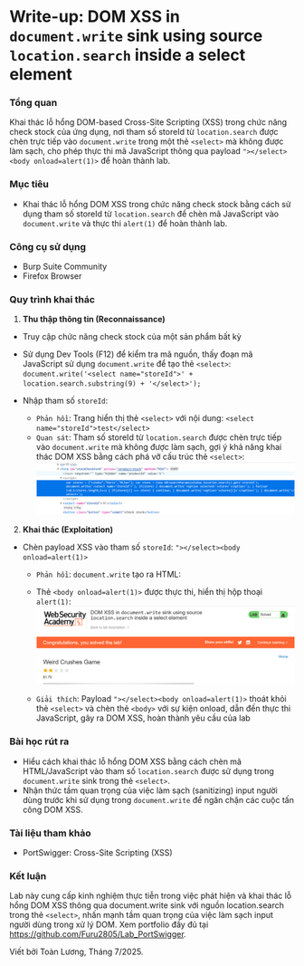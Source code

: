 # Write-up: DOM XSS in `document.write` sink using source `location.search` inside a select element

### Tổng quan
Khai thác lỗ hổng DOM-based Cross-Site Scripting (XSS) trong chức năng check stock của ứng dụng, nơi tham số storeId từ `location.search` được chèn trực tiếp vào `document.write` trong một thẻ `<select>` mà không được làm sạch, cho phép thực thi mã JavaScript thông qua payload `"></select><body onload=alert(1)>` để hoàn thành lab.

### Mục tiêu
- Khai thác lỗ hổng DOM XSS trong chức năng check stock bằng cách sử dụng tham số storeId từ `location.search` để chèn mã JavaScript vào `document.write` và thực thi `alert(1)` để hoàn thành lab.

### Công cụ sử dụng
- Burp Suite Community
- Firefox Browser

### Quy trình khai thác
1. **Thu thập thông tin (Reconnaissance)**
- Truy cập chức năng check stock của một sản phẩm bất kỳ
- Sử dụng Dev Tools (F12) để kiểm tra mã nguồn, thấy đoạn mã JavaScript sử dụng `document.write` để tạo thẻ `<select>`:
    `document.write('<select name="storeId">' + location.search.substring(9) + '</select>');`

- Nhập tham số `storeId`:
    - `Phản hồi`: Trang hiển thị thẻ `<select>` với nội dung:
        `<select name="storeId">test</select>`
    - `Quan sát`: Tham số storeId từ `location.search` được chèn trực tiếp vào `document.write` mà không được làm sạch, gợi ý khả năng khai thác DOM XSS bằng cách phá vỡ cấu trúc thẻ `<select>`:
        ![storeid](./images/1_storedId.png)

2. **Khai thác (Exploitation)**
- Chèn payload XSS vào tham số `storeId`: `"></select><body onload=alert(1)>`
    - `Phản hồi`: `document.write` tạo ra HTML:
    - Thẻ `<body onload=alert(1)>` được thực thi, hiển thị hộp thoại `alert(1)`:
        ![solved](./images/2_solved.png)

    - `Giải thích`: Payload `"></select><body onload=alert(1)>` thoát khỏi thẻ `<select>` và chèn thẻ `<body>` với sự kiện onload, dẫn đến thực thi JavaScript, gây ra DOM XSS, hoàn thành yêu cầu của lab
    
### Bài học rút ra
- Hiểu cách khai thác lỗ hổng DOM XSS bằng cách chèn mã HTML/JavaScript vào tham số `location.search` được sử dụng trong `document.write` sink trong thẻ `<select>`.
- Nhận thức tầm quan trọng của việc làm sạch (sanitizing) input người dùng trước khi sử dụng trong `document.write` để ngăn chặn các cuộc tấn công DOM XSS.

### Tài liệu tham khảo
- PortSwigger: Cross-Site Scripting (XSS)

### Kết luận
Lab này cung cấp kinh nghiệm thực tiễn trong việc phát hiện và khai thác lỗ hổng DOM XSS thông qua document.write sink với nguồn location.search trong thẻ `<select>`, nhấn mạnh tầm quan trọng của việc làm sạch input người dùng trong xử lý DOM. Xem portfolio đầy đủ tại https://github.com/Furu2805/Lab_PortSwigger.

Viết bởi Toàn Lương, Tháng 7/2025.